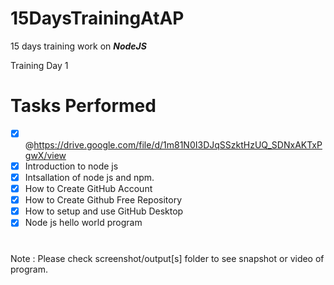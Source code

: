 # 15DaysTrainingAtAP
15 days training work on ***_NodeJS_***



Training Day 1

# Tasks Performed
- [x] @https://drive.google.com/file/d/1m81N0I3DJqSSzktHzUQ_SDNxAKTxPgwX/view
- [x] Introduction to node js <br/>
- [x] Intsallation of node js and npm. <br/>
- [x] How to Create GitHub Account <br/>
- [x] How to Create Github Free Repository <br/>
- [x] How to setup and use GitHub Desktop <br/>
- [x] Node js hello world program <br/>

#
Note : Please check screenshot/output\[s] folder to see snapshot or video of program.
